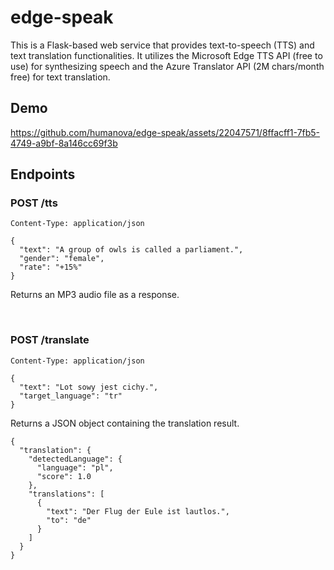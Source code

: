 # edge-speak

This is a Flask-based web service that provides text-to-speech (TTS) and text translation functionalities. It utilizes the Microsoft Edge TTS API (free to use) for synthesizing speech and the Azure Translator API (2M chars/month free) for text translation.

## Demo

https://github.com/humanova/edge-speak/assets/22047571/8ffacff1-7fb5-4749-a9bf-8a146cc69f3b

## Endpoints

### POST /tts
```
Content-Type: application/json

{
  "text": "A group of owls is called a parliament.",
  "gender": "female",
  "rate": "+15%"
}
```

Returns an MP3 audio file as a response.

<br>

### POST /translate
```
Content-Type: application/json

{
  "text": "Lot sowy jest cichy.",
  "target_language": "tr"
}
```
Returns a JSON object containing the translation result.
```
{
  "translation": {
    "detectedLanguage": {
      "language": "pl",
      "score": 1.0
    },
    "translations": [
      {
        "text": "Der Flug der Eule ist lautlos.",
        "to": "de"
      }
    ]
  }
}
```
